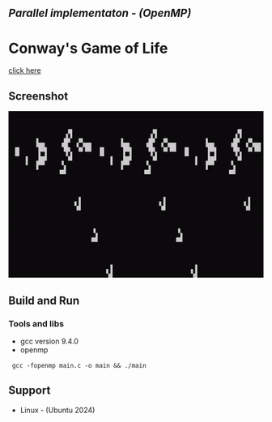 ## ***Parallel implementaton - (OpenMP)***
# Conway's Game of Life

[click here](https://en.wikipedia.org/wiki/Conway%27s_Game_of_Life)

## Screenshot

![demo](screenshot/gun-shape.gif)

## Build and Run

### Tools and libs
- gcc version 9.4.0
- openmp

```
 gcc -fopenmp main.c -o main && ./main
```

## Support
 - Linux - (Ubuntu 2024)